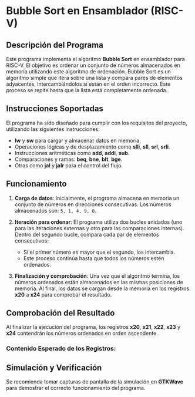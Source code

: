 # Bubble Sort en Ensamblador (RISC-V)

## Descripción del Programa
Este programa implementa el algoritmo **Bubble Sort** en ensamblador para RISC-V. El objetivo es ordenar un conjunto de números almacenados en memoria utilizando este algoritmo de ordenación. Bubble Sort es un algoritmo simple que itera sobre una lista y compara pares de elementos adyacentes, intercambiándolos si están en el orden incorrecto. Este proceso se repite hasta que la lista está completamente ordenada.

## Instrucciones Soportadas
El programa ha sido diseñado para cumplir con los requisitos del proyecto, utilizando las siguientes instrucciones:

- **lw** y **sw** para cargar y almacenar datos en memoria.
- Operaciones lógicas y de desplazamiento como **slli**, **sll**, **srl**, **srli**.
- Instrucciones aritméticas como **add**, **addi**, **sub**.
- Comparaciones y ramas: **beq**, **bne**, **blt**, **bge**.
- Otras como **jal** y **jalr** para el control del flujo.

## Funcionamiento
1. **Carga de datos**: Inicialmente, el programa almacena en memoria un conjunto de números en direcciones consecutivas. Los números almacenados son: `5, 1, 4, 9, 0`.

2. **Iteración para ordenar**: El programa utiliza dos bucles anidados (uno para las iteraciones externas y otro para las comparaciones internas). Dentro del segundo bucle, compara cada par de elementos consecutivos:
   - Si el primer número es mayor que el segundo, los intercambia.
   - Este proceso continúa hasta que todos los números estén ordenados.

3. **Finalización y comprobación**: Una vez que el algoritmo termina, los números ordenados están almacenados en las mismas posiciones de memoria. Al final, los datos se cargan desde la memoria en los registros **x20** a **x24** para comprobar el resultado.

## Comprobación del Resultado
Al finalizar la ejecución del programa, los registros **x20**, **x21**, **x22**, **x23** y **x24** contendrán los números ordenados en orden ascendente. 

### Contenido Esperado de los Registros:

## Simulación y Verificación
Se recomienda tomar capturas de pantalla de la simulación en **GTKWave** para demostrar el correcto funcionamiento del programa.


